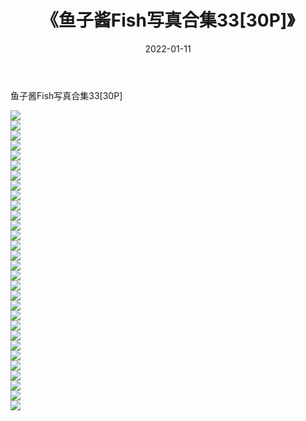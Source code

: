 ﻿---
layout: post
title:  《鱼子酱Fish写真合集33[30P]》
date:   2022-01-11
img: http://pic.660000.xyz/1:/性感/2022/鱼子酱Fish写真合集33[30P]/000.jpg
categories: [美女, 清纯, 唯美]
---

鱼子酱Fish写真合集33[30P]

  ![](http://pic.660000.xyz/1:/性感/2022/鱼子酱Fish写真合集33[30P]/001.jpg) <br> ![](http://pic.660000.xyz/1:/性感/2022/鱼子酱Fish写真合集33[30P]/002.jpg) <br> ![](http://pic.660000.xyz/1:/性感/2022/鱼子酱Fish写真合集33[30P]/003.jpg) <br> ![](http://pic.660000.xyz/1:/性感/2022/鱼子酱Fish写真合集33[30P]/004.jpg) <br> ![](http://pic.660000.xyz/1:/性感/2022/鱼子酱Fish写真合集33[30P]/005.jpg) <br> ![](http://pic.660000.xyz/1:/性感/2022/鱼子酱Fish写真合集33[30P]/006.jpg) <br> ![](http://pic.660000.xyz/1:/性感/2022/鱼子酱Fish写真合集33[30P]/007.jpg) <br> ![](http://pic.660000.xyz/1:/性感/2022/鱼子酱Fish写真合集33[30P]/008.jpg) <br> ![](http://pic.660000.xyz/1:/性感/2022/鱼子酱Fish写真合集33[30P]/009.jpg) <br> ![](http://pic.660000.xyz/1:/性感/2022/鱼子酱Fish写真合集33[30P]/010.jpg) <br> ![](http://pic.660000.xyz/1:/性感/2022/鱼子酱Fish写真合集33[30P]/011.jpg) <br> ![](http://pic.660000.xyz/1:/性感/2022/鱼子酱Fish写真合集33[30P]/012.jpg) <br> ![](http://pic.660000.xyz/1:/性感/2022/鱼子酱Fish写真合集33[30P]/013.jpg) <br> ![](http://pic.660000.xyz/1:/性感/2022/鱼子酱Fish写真合集33[30P]/014.jpg) <br> ![](http://pic.660000.xyz/1:/性感/2022/鱼子酱Fish写真合集33[30P]/015.jpg) <br> ![](http://pic.660000.xyz/1:/性感/2022/鱼子酱Fish写真合集33[30P]/016.jpg) <br> ![](http://pic.660000.xyz/1:/性感/2022/鱼子酱Fish写真合集33[30P]/017.jpg) <br> ![](http://pic.660000.xyz/1:/性感/2022/鱼子酱Fish写真合集33[30P]/018.jpg) <br> ![](http://pic.660000.xyz/1:/性感/2022/鱼子酱Fish写真合集33[30P]/019.jpg) <br> ![](http://pic.660000.xyz/1:/性感/2022/鱼子酱Fish写真合集33[30P]/020.jpg) <br> ![](http://pic.660000.xyz/1:/性感/2022/鱼子酱Fish写真合集33[30P]/021.jpg) <br> ![](http://pic.660000.xyz/1:/性感/2022/鱼子酱Fish写真合集33[30P]/022.jpg) <br> ![](http://pic.660000.xyz/1:/性感/2022/鱼子酱Fish写真合集33[30P]/023.jpg) <br> ![](http://pic.660000.xyz/1:/性感/2022/鱼子酱Fish写真合集33[30P]/024.jpg) <br> ![](http://pic.660000.xyz/1:/性感/2022/鱼子酱Fish写真合集33[30P]/025.jpg) <br> ![](http://pic.660000.xyz/1:/性感/2022/鱼子酱Fish写真合集33[30P]/026.jpg) <br> ![](http://pic.660000.xyz/1:/性感/2022/鱼子酱Fish写真合集33[30P]/027.jpg) <br> ![](http://pic.660000.xyz/1:/性感/2022/鱼子酱Fish写真合集33[30P]/028.jpg) <br> ![](http://pic.660000.xyz/1:/性感/2022/鱼子酱Fish写真合集33[30P]/029.jpg) <br> ![](http://pic.660000.xyz/1:/性感/2022/鱼子酱Fish写真合集33[30P]/030.jpg) <br>